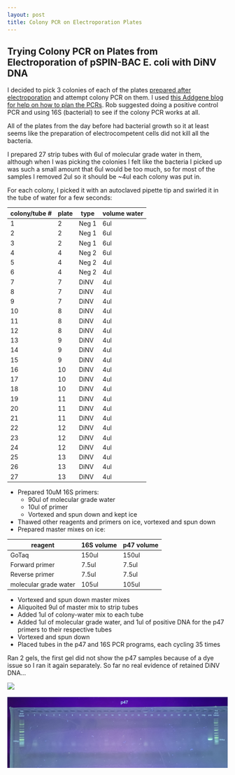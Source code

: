 ```yaml
---
layout: post
title: Colony PCR on Electroporation Plates
---
```


## Trying Colony PCR on Plates from Electroporation of pSPIN-BAC E. coli with DiNV DNA 

I decided to pick 3 colonies of each of the plates [prepared after electroporation](https://meschedl.github.io/Unckless-Lab-Notebook-Maggie/2024/01/29/electro-DiNV-DNA-1.html) and attempt colony PCR on them. I used [this Addgene blog for help on how to plan the PCRs](https://blog.addgene.org/plasmids-101-colony-pcr). Rob suggested doing a positive control PCR and using 16S (bacterial) to see if the colony PCR works at all. 

All of the plates from the day before had bacterial growth so it at least seems like the preparation of electrocompetent cells did not kill all the bacteria. 

I prepared 27 strip tubes with 6ul of molecular grade water in them, although when I was picking the colonies I felt like the bacteria I picked up was such a small amount that 6ul would be too much, so for most of the samples I removed 2ul so it should be ~4ul each colony was put in. 

For each colony, I picked it with an autoclaved pipette tip and swirled it in the tube of water for a few seconds:

|colony/tube #|plate|type|volume water|
|---|---|---|---|
|1|2|Neg 1|6ul|
|2|2|Neg 1|6ul|
|3|2|Neg 1|6ul|
|4|4|Neg 2|6ul|
|5|4|Neg 2|4ul|
|6|4|Neg 2|4ul|
|7|7|DiNV|4ul|
|8|7|DiNV|4ul|
|9|7|DiNV|4ul|
|10|8|DiNV|4ul|
|11|8|DiNV|4ul|
|12|8|DiNV|4ul|
|13|9|DiNV|4ul|
|14|9|DiNV|4ul|
|15|9|DiNV|4ul|
|16|10|DiNV|4ul|
|17|10|DiNV|4ul|
|18|10|DiNV|4ul|
|19|11|DiNV|4ul|
|20|11|DiNV|4ul|
|21|11|DiNV|4ul|
|22|12|DiNV|4ul|
|23|12|DiNV|4ul|
|24|12|DiNV|4ul|
|25|13|DiNV|4ul|
|26|13|DiNV|4ul|
|27|13|DiNV|4ul|

- Prepared 10uM 16S primers:
    - 90ul of molecular grade water 
    - 10ul of primer 
    - Vortexed and spun down and kept ice 
- Thawed other reagents and primers on ice, vortexed and spun down
- Prepared master mixes on ice:

|reagent|16S volume|p47 volume|
|---|---|---|
|GoTaq|150ul|150ul|
|Forward primer|7.5ul|7.5ul|
|Reverse primer|7.5ul|7.5ul|
|molecular grade water|105ul|105ul|

- Vortexed and spun down master mixes
- Aliquoited 9ul of master mix to strip tubes 
- Added 1ul of colony-water mix to each tube
- Added 1ul of molecular grade water, and 1ul of positive DNA for the p47 primers to their respective tubes 
- Vortexed and spun down 
- Placed tubes in the p47 and 16S PCR programs, each cycling 35 times 

Ran 2 gels, the first gel did not show the p47 samples because of a dye issue so I ran it again separately. So far no real evidence of retained DiNV DNA... 

![](https://raw.githubusercontent.com/meschedl/Unckless-Lab-Notebook-Maggie/master/images/20240120-gel-1.jpg)

![](https://raw.githubusercontent.com/meschedl/Unckless-Lab-Notebook-Maggie/master/images/20240130-gel-2.jpg)
